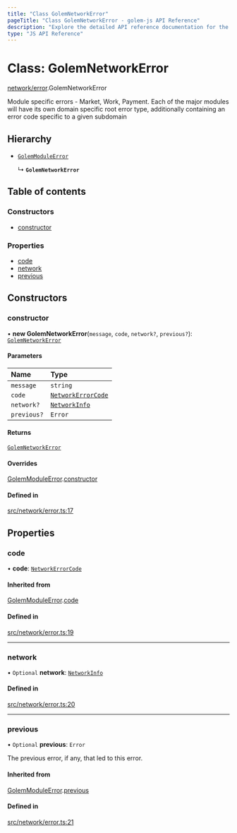 ```yaml
---
title: "Class GolemNetworkError"
pageTitle: "Class GolemNetworkError - golem-js API Reference"
description: "Explore the detailed API reference documentation for the Class GolemNetworkError within the golem-js SDK for the Golem Network."
type: "JS API Reference"
---
```

# Class: GolemNetworkError

[network/error](../modules/network_error).GolemNetworkError

Module specific errors - Market, Work, Payment.
Each of the major modules will have its own domain specific root error type,
additionally containing an error code specific to a given subdomain

## Hierarchy

- [`GolemModuleError`](error_golem_error.GolemModuleError)

  ↳ **`GolemNetworkError`**

## Table of contents

### Constructors

- [constructor](network_error.GolemNetworkError#constructor)

### Properties

- [code](network_error.GolemNetworkError#code)
- [network](network_error.GolemNetworkError#network)
- [previous](network_error.GolemNetworkError#previous)

## Constructors

### constructor

• **new GolemNetworkError**(`message`, `code`, `network?`, `previous?`): [`GolemNetworkError`](network_error.GolemNetworkError)

#### Parameters

| Name | Type |
| :------ | :------ |
| `message` | `string` |
| `code` | [`NetworkErrorCode`](../enums/network_error.NetworkErrorCode) |
| `network?` | [`NetworkInfo`](../interfaces/network_network.NetworkInfo) |
| `previous?` | `Error` |

#### Returns

[`GolemNetworkError`](network_error.GolemNetworkError)

#### Overrides

[GolemModuleError](error_golem_error.GolemModuleError).[constructor](error_golem_error.GolemModuleError#constructor)

#### Defined in

[src/network/error.ts:17](https://github.com/golemfactory/golem-js/blob/9789a95/src/network/error.ts#L17)

## Properties

### code

• **code**: [`NetworkErrorCode`](../enums/network_error.NetworkErrorCode)

#### Inherited from

[GolemModuleError](error_golem_error.GolemModuleError).[code](error_golem_error.GolemModuleError#code)

#### Defined in

[src/network/error.ts:19](https://github.com/golemfactory/golem-js/blob/9789a95/src/network/error.ts#L19)

___

### network

• `Optional` **network**: [`NetworkInfo`](../interfaces/network_network.NetworkInfo)

#### Defined in

[src/network/error.ts:20](https://github.com/golemfactory/golem-js/blob/9789a95/src/network/error.ts#L20)

___

### previous

• `Optional` **previous**: `Error`

The previous error, if any, that led to this error.

#### Inherited from

[GolemModuleError](error_golem_error.GolemModuleError).[previous](error_golem_error.GolemModuleError#previous)

#### Defined in

[src/network/error.ts:21](https://github.com/golemfactory/golem-js/blob/9789a95/src/network/error.ts#L21)
